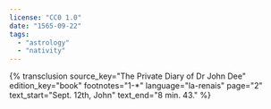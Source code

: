 ```yaml
---
license: "CC0 1.0"
date: "1565-09-22"
tags:
  - "astrology"
  - "nativity"
---
```

{% transclusion
  source_key="The Private Diary of Dr John Dee"
  edition_key="book"
  footnotes="1-*"
  language="la-renais"
  page="2"
  text_start="Sept. 12th, John"
  text_end="8 min. 43."
%}
